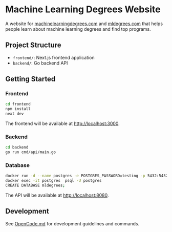 # Machine Learning Degrees Website

A website for [machinelearningdegrees.com](https://machinelearningdegrees.com) and [mldegrees.com](https://mldegrees.com) that helps people learn about machine learning degrees and find top programs.

## Project Structure

- `frontend/`: Next.js frontend application
- `backend/`: Go backend API

## Getting Started

### Frontend

```bash
cd frontend
npm install
next dev
```

The frontend will be available at [http://localhost:3000](http://localhost:3000).

### Backend

```bash
cd backend
go run cmd/api/main.go
```

### Database

```bash
docker run -d --name postgres -e POSTGRES_PASSWORD=testing -p 5432:5432 postgres
docker exec -it postgres  psql -U postgres
CREATE DATABASE mldegrees;
```

The API will be available at [http://localhost:8080](http://localhost:8080).

## Development

See [OpenCode.md](./OpenCode.md) for development guidelines and commands.

